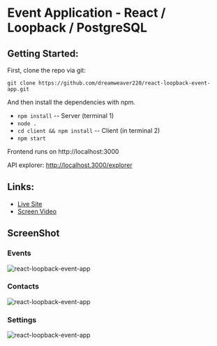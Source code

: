 # Event Application - React / Loopback / PostgreSQL

## Getting Started:
First, clone the repo via git:

`git clone https://github.com/dreamweaver220/react-loopback-event-app.git`

And then install the dependencies with npm.

- `npm install` -- Server (terminal 1)
- `node .`
- `cd client && npm install` -- Client (in terminal 2)
- `npm start`

Frontend runs on http://localhost:3000

API explorer: http://localhost.3000/explorer

## Links:

- [Live Site](https://react-loopback-postgres-app.herokuapp.com/)
- [Screen Video](https://www.dropbox.com/s/o1wb6j9lzhxd9yt/EventManagementApp.mov?dl=0)

## ScreenShot

### Events

![react-loopback-event-app](/client/public/screenshot/events-page.png)

### Contacts

![react-loopback-event-app](/client/public/screenshot/contacts-page.png)

### Settings

![react-loopback-event-app](/client/public/screenshot/settings-page.png)